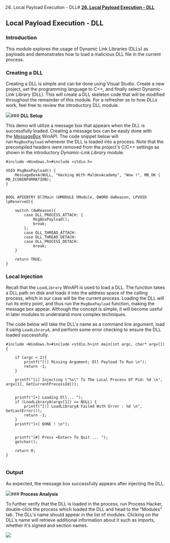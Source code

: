 26. Local Payload Execution - DLL# [**26. Local Payload Execution - DLL**](https://maldevacademy.com/modules/26)

## **Local Payload Execution - DLL**

### **Introduction**

This module explores the usage of Dynamic Link Libraries (DLLs) as payloads and demonstrates how to load a malicious DLL file in the current process.

### **Creating a DLL**

Creating a DLL is simple and can be done using Visual Studio. Create a new project, set the programming language to C++, and finally select Dynamic-Link Library (DLL). This will create a DLL skeleton code that will be modified throughout the remainder of this module. For a refresher as to how DLLs work, feel free to review the introductory DLL module.

[![](26%20Local%20Payload%20Execution%20-%20DLL%20047762d5d58a43308c08affcede128f9/create-a-dll.png)](26%20Local%20Payload%20Execution%20-%20DLL%20047762d5d58a43308c08affcede128f9/create-a-dll.png)### **DLL Setup**

This demo will utilize a message box that appears when the DLL is successfully loaded. Creating a message box can be easily done with the [MessageBox](https://learn.microsoft.com/en-us/windows/win32/api/winuser/nf-winuser-messageboxa) WinAPI. The code snippet below will run `MsgBoxPayload` whenever the DLL is loaded into a process. Note that the precompiled headers were removed from the project's C/C++ settings as shown in the introductory *Dynamic-Link Library* module.


```
#include <Windows.h>#include <stdio.h>

VOID MsgBoxPayload() {
    MessageBoxA(NULL, "Hacking With MaldevAcademy", "Wow !", MB_OK | MB_ICONINFORMATION);
}


BOOL APIENTRY DllMain (HMODULE hModule, DWORD dwReason, LPVOID lpReserved){

    switch (dwReason){
        case DLL_PROCESS_ATTACH: {
            MsgBoxPayload();
            break;
        };
        case DLL_THREAD_ATTACH:
        case DLL_THREAD_DETACH:
        case DLL_PROCESS_DETACH:
            break;
    }

    return TRUE;
}

```
### **Local Injection**

Recall that the `LoadLibrary` WinAPI is used to load a DLL. The function takes a DLL path on disk and loads it into the address space of the calling process, which in our case will be the current process. Loading the DLL will run its entry point, and thus run the `MsgBoxPayload` function, making the message box appear. Although the concept is simple, it will become useful in later modules to understand more complex techniques.

The code below will take the DLL's name as a command line argument, load it using `LoadLibraryA`, and perform some error checking to ensure the DLL loaded successfully.


```
#include <Windows.h>#include <stdio.h>int main(int argc, char* argv[]) {

	if (argc < 2){
		printf("[!] Missing Argument; Dll Payload To Run \n");
		return -1;
	}

	printf("[i] Injecting \"%s\" To The Local Process Of Pid: %d \n", argv[1], GetCurrentProcessId());


	printf("[+] Loading Dll... ");
	if (LoadLibraryA(argv[1]) == NULL) {
		printf("[!] LoadLibraryA Failed With Error : %d \n", GetLastError());
		return -1;
	}
	printf("[+] DONE ! \n");


	printf("[#] Press <Enter> To Quit ... ");
	getchar();

	return 0;
}


```
### **Output**

As expected, the message box successfully appears after injecting the DLL.

[![](26%20Local%20Payload%20Execution%20-%20DLL%20047762d5d58a43308c08affcede128f9/dll-injection-execution.png)](26%20Local%20Payload%20Execution%20-%20DLL%20047762d5d58a43308c08affcede128f9/dll-injection-execution.png)### **Process Analysis**

To further verify that the DLL is loaded in the process, run Process Hacker, double-click the process which loaded the DLL and head to the "Modules" tab. The DLL's name should appear in the list of modules. Clicking on the DLL's name will retrieve additional information about it such as imports, whether it's signed and section names.

[![](26%20Local%20Payload%20Execution%20-%20DLL%20047762d5d58a43308c08affcede128f9/task-manager-dll.png)](26%20Local%20Payload%20Execution%20-%20DLL%20047762d5d58a43308c08affcede128f9/task-manager-dll.png)


